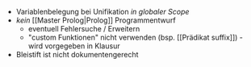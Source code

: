 - Variablenbelegung bei Unifikation _in globaler Scope_
- _kein_ [[Master Prolog|Prolog]] Programmentwurf
	- eventuell Fehlersuche / Erweitern
	- "custom Funktionen" nicht verwenden (bsp. [[Prädikat suffix]]) - wird vorgegeben in Klausur
- Bleistift ist nicht dokumentengerecht